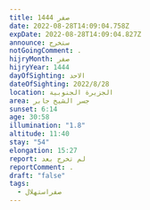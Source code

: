 ```yaml
---
title: صفر 1444
date: 2022-08-28T14:09:04.758Z
expDate: 2022-08-28T14:09:04.827Z
announce: ستخرج
notGoingComment: .
hijryMonth: صفر
hijryYear: 1444
dayOfSighting: الاحد
dateOfSighting: 2022/8/28
location: الجزيرة الجنوبية
area: جسر الشيخ جابر
sunset: 6:14
age: 30:58
illumination: "1.8"
altitude: 11:40
stay: "54"
elongation: 15:27
report: لم تخرج بعد
reportComment: .
draft: "false"
tags:
  - صفراستهلال
---
```

